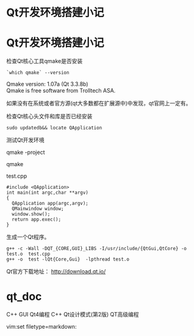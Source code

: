 <link href="../../css/style.css" rel="stylesheet" type="text/css" />

# Qt开发环境搭建小记
# Qt开发环境搭建小记

  

检查Qt核心工具qmake是否安装

    
    
    `which qmake` --version
  
Qmake version: 1.07a (Qt 3.3.8b)  
Qmake is free software from Trolltech ASA.

如果没有在系统或者官方源(qt大多数都在扩展源中)中发现，qt官网上一定有。  

  

检查Qt核心头文件和库是否已经安装  

    
    
    sudo updatedb&& locate QApplication

  

测试Qt开发环境

 qmake -project  

  qmake 

  

test.cpp

    
    
    #include <QApplication>
    int main(int argc,char **argv)
    {  
      QApplication app(argc,argv);
      QMainwindow window;
      window.show();
      return app.exec();
    }
     

生成一个Qt程序。

    
    
    g++ -c -Wall -DQT_{CORE,GUI}_LIBS -I/usr/include/{QtGui,QtCore} -o test.o  test.cpp
    g++ -o  test -lQt{Core,Gui}  -lpthread test.o 

  

  

Qt官方下载地址：
http://download.qt.io/
#  qt_doc
C++ GUI Qt4编程
C++ Qt设计模式(第2版)
QT高级编程

 vim:set filetype=markdown: 
